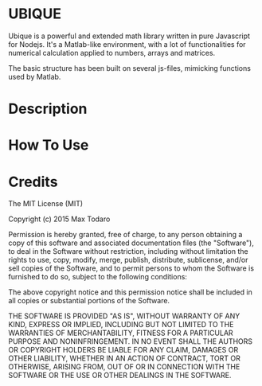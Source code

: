 UBIQUE
======

Ubique is a powerful and extended math library written in pure Javascript for Nodejs. It's a Matlab-like environment, with a lot of functionalities for numerical calculation applied to numbers, arrays and matrices.

The basic structure has been built on several js-files, mimicking functions used by Matlab.


Description
===========


How To Use
==========


Credits
=======

The MIT License (MIT)

Copyright (c) 2015 Max Todaro

Permission is hereby granted, free of charge, to any person obtaining a copy
of this software and associated documentation files (the "Software"), to deal
in the Software without restriction, including without limitation the rights
to use, copy, modify, merge, publish, distribute, sublicense, and/or sell
copies of the Software, and to permit persons to whom the Software is
furnished to do so, subject to the following conditions:

The above copyright notice and this permission notice shall be included in
all copies or substantial portions of the Software.

THE SOFTWARE IS PROVIDED "AS IS", WITHOUT WARRANTY OF ANY KIND, EXPRESS OR
IMPLIED, INCLUDING BUT NOT LIMITED TO THE WARRANTIES OF MERCHANTABILITY,
FITNESS FOR A PARTICULAR PURPOSE AND NONINFRINGEMENT. IN NO EVENT SHALL THE
AUTHORS OR COPYRIGHT HOLDERS BE LIABLE FOR ANY CLAIM, DAMAGES OR OTHER
LIABILITY, WHETHER IN AN ACTION OF CONTRACT, TORT OR OTHERWISE, ARISING FROM,
OUT OF OR IN CONNECTION WITH THE SOFTWARE OR THE USE OR OTHER DEALINGS IN
THE SOFTWARE.








